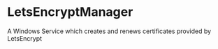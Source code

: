 # LetsEncryptManager
A Windows Service which creates and renews certificates provided by LetsEncrypt
